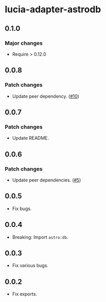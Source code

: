 # lucia-adapter-astrodb

## 0.1.0

### Major changes

- Require > 0.12.0

## 0.0.8

### Patch changes

- Update peer dependency. ([#10](https://github.com/pilcrowOnPaper/lucia-adapter-astrodb/pull/10))

## 0.0.7

### Patch changes

- Update README.

## 0.0.6

### Patch changes

- Update peer dependencies. ([#5](https://github.com/pilcrowOnPaper/lucia-adapter-astrodb/pull/5))

## 0.0.5

- Fix bugs.

## 0.0.4

- Breaking: Import `astro:db`.

## 0.0.3

- Fix various bugs.

## 0.0.2

- Fix exports.
